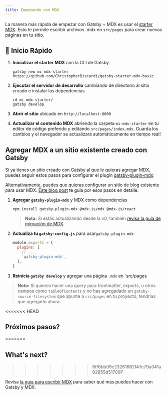 ```yaml
---
title: Empezando con MDX
---
```


La manera más rápida de empezar con Gatsby + MDX es usar el [starter MDX](https://github.com/ChristopherBiscardi/gatsby-starter-mdx-basic). Esto te permite escribir archivos .mdx en `src/pages` para crear nuevas páginas en tu sitio.

## 🚀 Inicio Rápido

1. **Inicializar el starter MDX** con la CLI de Gatsby

   ```shell
   gatsby new mi-mdx-starter https://github.com/ChristopherBiscardi/gatsby-starter-mdx-basic
   ```

1. **Ejecutar el servidor de desarrollo** cambiando de directorio al sitio creado e instalar las dependencias

   ```shell
   cd mi-mdx-starter/
   gatsby develop
   ```

2. **Abrir el sitio** ubicado en `http://localhost:8000`

3. **Actualizar el contenido MDX** abriendo la carpeta `mi-mdx-starter`
   en tu editor de código preferido y editando `src/pages/index.mdx`.
   Guarda los cambios y el navegador se actualizará automáticamente en tiempo real!

## Agregar MDX a un sitio existente creado con Gatsby

Si ya tienes un sitio creado con Gatsby al que le quieras agregar MDX, puedes 
seguir estos pasos para configurar el plugin [gatsby-plugin-mdx](/packages/gatsby-plugin-mdx/):

Alternativamente, puedes que quieras configurar un sitio de blog existente para usar MDX. [Este blog post](/blog/2019-11-21-how-to-convert-an-existing-gatsby-blog-to-use-mdx/) te guia por esos pasos en detalle.

1. **Agregar `gatsby-plugin-mdx`** y MDX como dependencias

   ```shell
   npm install gatsby-plugin-mdx @mdx-js/mdx @mdx-js/react
   ```

   > **Nota:** Si estás actualizando desde la v0, también [revisa la guía de migración de MDX](https://mdxjs.com/migrating/v1).

2. **Actualiza tu `gatsby-config.js`** para usar`gatsby-plugin-mdx`

   ```javascript:title=gatsby-config.js
   module.exports = {
     plugins: [
       // ....
       `gatsby-plugin-mdx`,
     ],
   }
   ```

3. **Reinicia `gatsby develop`** y agregar una página `.mdx` en `src/pages

> **Nota:** Si quieres hacer una query para frontmatter, exports, u otros campos como
> `tableOfContents` y no has agregadado un `gatsby-source-filesystem`
> que apunte a `src/pages` en tu proyecto, tendrías que agregarlo ahora.

<<<<<<< HEAD
## Próximos pasos?
=======
<EggheadEmbed
  lessonLink="https://egghead.io/lessons/gatsby-set-up-a-gatsby-site-to-use-mdx-with-gatsby-plugin-mdx-with-a-default-layout"
  lessonTitle="Set up a Gatsby site to use MDX with gatsby-plugin-mdx with a default layout"
/>

## What's next?
>>>>>>> 8ff6bb09c23261662f47e79a041a92855d517097

Revisa [la guía para escribir MDX](/docs/mdx/writing-pages) para saber qué más puedes hacer con Gatsby y MDX.
